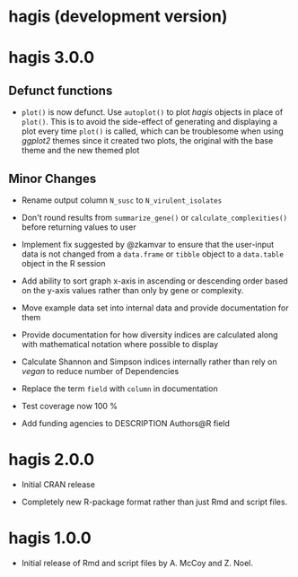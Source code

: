 # hagis (development version)

# hagis 3.0.0

## Defunct functions

* `plot()` is now defunct. Use `autoplot()` to plot *hagis* objects in place of
`plot()`. This is to avoid the side-effect of generating and displaying a plot
every time `plot()` is called, which can be troublesome when using *ggplot2*
themes since it created two plots, the original with the base theme and the new
themed plot

## Minor Changes
 
* Rename output column `N_susc` to `N_virulent_isolates`

* Don't round results from `summarize_gene()` or `calculate_complexities()`
before returning values to user

* Implement fix suggested by @zkamvar to ensure that the user-input data is not
changed from a `data.frame` or `tibble` object to a `data.table` object in the
R session

* Add ability to sort graph x-axis in ascending or descending order based on the
y-axis values rather than only by gene or complexity.

* Move example data set into internal data and provide documentation for them

* Provide documentation for how diversity indices are calculated along with
mathematical notation where possible to display

* Calculate Shannon and Simpson indices internally rather than rely on *vegan*
to reduce number of Dependencies

* Replace the term `field` with `column` in documentation

* Test coverage now 100 %

* Add funding agencies to DESCRIPTION Authors@R field

# hagis 2.0.0

* Initial CRAN release

* Completely new R-package format rather than just Rmd and script files.

# hagis 1.0.0

* Initial release of Rmd and script files by A. McCoy and Z. Noel.
